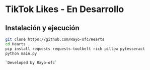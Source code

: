 # TikTok Likes - En Desarrollo

## Instalación y ejecución

```bash
git clone https://github.com/Rayo-ofc/Hearts
cd Hearts
pip install requests requests-toolbelt rich pillow pytesseract
python main.py 

`Developed by Rayo-ofc`
